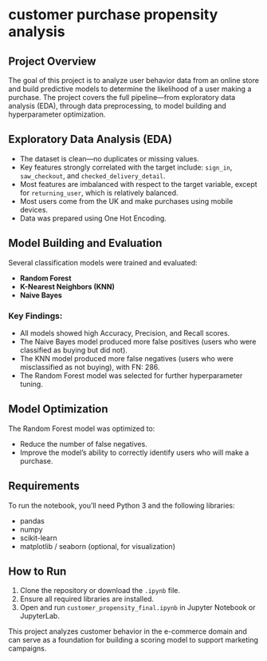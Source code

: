 # customer purchase propensity analysis

## Project Overview

The goal of this project is to analyze user behavior data from an online store and build predictive models to determine the likelihood of a user making a purchase. The project covers the full pipeline—from exploratory data analysis (EDA), through data preprocessing, to model building and hyperparameter optimization.

## Exploratory Data Analysis (EDA)

- The dataset is clean—no duplicates or missing values.
- Key features strongly correlated with the target include: `sign_in`, `saw_checkout`, and `checked_delivery_detail`.
- Most features are imbalanced with respect to the target variable, except for `returning_user`, which is relatively balanced.
- Most users come from the UK and make purchases using mobile devices.
- Data was prepared using One Hot Encoding.

## Model Building and Evaluation

Several classification models were trained and evaluated:

- **Random Forest**
- **K-Nearest Neighbors (KNN)**
- **Naive Bayes**

### Key Findings:

- All models showed high Accuracy, Precision, and Recall scores.
- The Naive Bayes model produced more false positives (users who were classified as buying but did not).
- The KNN model produced more false negatives (users who were misclassified as not buying), with FN: 286.
- The Random Forest model was selected for further hyperparameter tuning.

## Model Optimization

The Random Forest model was optimized to:

- Reduce the number of false negatives.
- Improve the model’s ability to correctly identify users who will make a purchase.

## Requirements

To run the notebook, you’ll need Python 3 and the following libraries:

- pandas  
- numpy  
- scikit-learn  
- matplotlib / seaborn (optional, for visualization)

## How to Run

1. Clone the repository or download the `.ipynb` file.
2. Ensure all required libraries are installed.
3. Open and run `customer_propensity_final.ipynb` in Jupyter Notebook or JupyterLab.


This project analyzes customer behavior in the e-commerce domain and can serve as a foundation for building a scoring model to support marketing campaigns.
